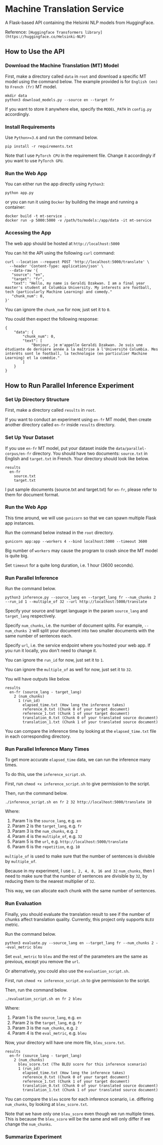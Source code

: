 # Machine Translation Service
A Flask-based API containing the Helsinki NLP models from HuggingFace.

Reference: `[Huggingface Transformers library](https://huggingface.co/Helsinki-NLP)`

## How to Use the API

### Download the Machine Translation (MT) Model

First, make a directory called `data` in `root` and download a specific MT model using the command below.
The example provided is for `English (en)` to `French (fr)` MT model.

```
mkdir data
python3 download_models.py --source en --target fr
```

If you want to store it anywhere else, specify the `MODEL_PATH` in `config.py` accordingly.

### Install Requirements

Use `Python>=3.6` and run the command below.

```
pip install -r requirements.txt
```

Note that I use `PyTorch CPU` in the requirement file.
Change it accordingly if you want to use `PyTorch GPU`.

### Run the Web App

You can either run the app directly using `Python3`:

```
python app.py
```

or you can run it using `Docker` by building the image and running a container:

```
docker build -t mt-service .
docker run -p 5000:5000 -v /path/to/models:/app/data -it mt-service
```

### Accessing the App

The web app should be hosted at `http://localhost:5000`

You can hit the API using the following `curl` command:

```
curl --location --request POST 'http://localhost:5000/translate' \
  --header 'Content-Type: application/json' \
  --data-raw '{
   "source": "en",
   "target": "fr",
   "text": "Hello, my name is Geraldi Dzakwan. I am a final year master's student at Columbia University. My interests are football, tech (particularly Machine Learning) and comedy."
   "chunk_num": 0,
}'
```

You can ignore the `chunk_num` for now, just set it to `0`.

You could then expect the following response:

```
{
    "data": {
        "chunk_num": 0,
        "text": [
            "Bonjour, je m'appelle Geraldi Dzakwan. Je suis une étudiante de dernière année à la maîtrise à l'Université Columbia. Mes intérêts sont le football, la technologie (en particulier Machine Learning) et la comédie."
        ]
    }
}
```

## How to Run Parallel Inference Experiment

### Set Up Directory Structure

First, make a directory called `results` in `root`.

If you want to conduct an experiment using `en-fr` MT model, then
create another directory called `en-fr` inside `results` directory.

### Set Up Your Dataset

If you use `en-fr` MT model, put your dataset inside the `data/parallel-corpus/en-fr` directory.
You should have two documents: `source.txt` in English and `target.txt` in French.
Your directory should look like below.

```
results
  en-fr
    source.txt
    target.txt
```

I put sample documents (source.txt and target.txt) for `en-fr`, please refer to them for document format.

### Run the Web App

This time around, we will use `gunicorn` so that we can spawn multiple Flask app instances.

Run the command below instead in the `root` directory.

```
gunicorn app:app --workers 4 --bind localhost:5000 --timeout 3600
```

Big number of `workers` may cause the program to crash since the MT model is quite big.

Set `timeout` for a quite long duration, i.e. 1 hour (3600 seconds).

### Run Parallel Inference

Run the command below.

```
python3 inference.py --source_lang en --target_lang fr --num_chunks 2 --run_id 1 --multiple_of 32 --url http://localhost:5000/translate
```

Specify your source and target language in the param `source_lang` and `target_lang` respectively.

Specify `num_chunks`, i.e. the number of document splits.
For example, `--num_chunks 2` will split your document into two smaller
documents with the same number of sentences each.

Specify `url`, i.e. the service endpoint where you hosted your web app.
If you run it locally, you don't need to change it.

You can ignore the `run_id` for now, just set it to `1`.

You can ignore the `multiple_of` as well for now, just set it to `32`.

You will have outputs like below.

```
results
  en-fr (source_lang - target_lang)
    2 (num_chunks)
      1 (run_id)
        elapsed_time.txt (How long the inference takes)
        reference_0.txt (Chunk 0 of your target document)
        reference_1.txt (Chunk 1 of your target document)
        translation_0.txt (Chunk 0 of your translated source document)
        translation_1.txt (Chunk 1 of your translated source document)
```

You can compare the inference time by looking at the `elapsed_time.txt` file in each corresponding directory.

### Run Parallel Inference Many Times

To get more accurate `elapsed_time` data, we can run the inference many times.

To do this, use the `inference_script.sh`.

First, run `chmod +x inference_script.sh` to give permission to the script.

Then, run the command below.

```
./inference_script.sh en fr 2 32 http://localhost:5000/translate 10
```

Where:

1. Param 1 is the `source_lang`, e.g. `en`
2. Param 2 is the `target_lang`, e.g. `fr`
3. Param 3 is the `num_chunks`, e.g. `2`
4. Param 4 is the `multiple_of`, e.g. `32`
5. Param 5 is the `url`, e.g. `http://localhost:5000/translate`
6. Param 6 is the `repetition`, e.g. `10`

`multiple_of` is used to make sure that the number of sentences is divisible by `multiple_of`.

Because in my experiment, I use `1, 2, 4, 8, 16 and 32` `num_chunks`, then I need to make sure
that the number of sentences are divisible by `32`, by reducing them to the nearest multiplier of `32`.

This way, we can allocate each chunk with the same number of sentences.

### Run Evaluation

Finally, you should evaluate the translation result to see if the number of chunks affect translation quality.
Currently, this project only supports `BLEU` metric.

Run the command below.

```
python3 evaluate.py --source_lang en --target_lang fr --num_chunks 2 --eval_metric bleu
```

Set `eval_metric` to `bleu` and the rest of the parameters are the same as previous, except you remove the `url`.

Or alternatively, you could also use the `evaluation_script.sh`.

First, run `chmod +x inference_script.sh` to give permission to the script.

Then, run the command below.

```
./evaluation_script.sh en fr 2 bleu
```

Where:

1. Param 1 is the `source_lang`, e.g. `en`
2. Param 2 is the `target_lang`, e.g. `fr`
3. Param 3 is the `num_chunks`, e.g. `2`
4. Param 4 is the `eval_metric`, e.g. `bleu`

Now, your directory will have one more file, `bleu_score.txt`.

```
results
  en-fr (source_lang - target_lang)
    2 (num_chunks)
      bleu_score.txt (The BLEU score for this inference scenario)
      1 (run_id)
        elapsed_time.txt (How long the inference takes)
        reference_0.txt (Chunk 0 of your target document)
        reference_1.txt (Chunk 1 of your target document)
        translation_0.txt (Chunk 0 of your translated source document)
        translation_1.txt (Chunk 1 of your translated source document)
```

You can compare the `bleu` score for each inference scenario, i.e. differing `num_chunks`, by looking at `bleu_score.txt`.

Note that we have only one `bleu_score` even though we run multiple times.
This is because the `bleu_score` will be the same and will only differ if we change the `num_chunks`.

### Summarize Experiment

